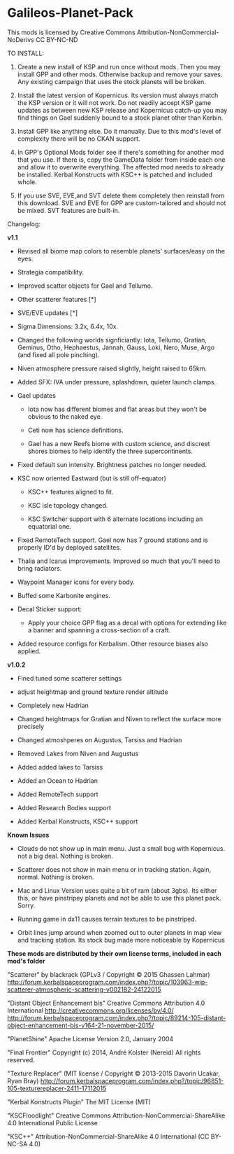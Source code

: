﻿# Galileos-Planet-Pack

This mods is licensed by Creative Commons Attribution-NonCommercial-NoDerivs 
CC BY-NC-ND 

TO INSTALL:

1. Create a new install of KSP and run once without mods. Then you may install GPP and other mods. Otherwise backup and remove your saves. Any existing campaign that uses the stock planets will be broken.

2. Install the latest version of Kopernicus. Its version must always match the KSP version or it will not work. Do not readily accept KSP game updates as between new KSP release and Kopernicus catch-up you may find things on Gael suddenly bound to a stock planet other than Kerbin.

3. Install GPP like anything else. Do it manually. Due to this mod's level of complexity there will be no CKAN support.

4. In GPP's Optional Mods folder see if there's something for another mod that you use. If there is, copy the GameData folder from inside each one and allow it to overwrite everything. The affected mod needs to already be installed. Kerbal Konstructs with KSC++ is patched and included whole.

5. If you use SVE, EVE,and SVT delete them completely then reinstall from this download. SVE and EVE for GPP are custom-tailored and should not be mixed. SVT features are built-in.


Changelog:

**v1.1**

* Revised all biome map colors to resemble planets' surfaces/easy on the eyes.

* Strategia compatibility.

* Improved scatter objects for Gael and Tellumo.

* Other scatterer features [*]

* SVE/EVE updates [*]

* Sigma Dimensions: 3.2x, 6.4x, 10x.

* Changed the following worlds signficiantly: Iota, Tellumo, Gratian, Geminus, Otho, Hephaestus, Jannah, Gauss, Loki, Nero, Muse, Argo (and fixed all pole pinching).

* Niven atmosphere pressure raised slightly, height raised to 65km.

* Added SFX: IVA under pressure, splashdown, quieter launch clamps.

* Gael updates

  * Iota now has different biomes and flat areas but they won't be obvious to the naked eye.
  
  * Ceti now has science definitions.
  
  * Gael has a new Reefs biome with custom science, and discreet shores biomes to help identify the three supercontinents.
  
* Fixed default sun intensity. Brightness patches no longer needed.

* KSC now oriented Eastward (but is still off-equator)

  * KSC++ features aligned to fit.
  
  * KSC isle topology changed.
  
  * KSC Switcher support with 6 alternate locations including an equatorial one.

* Fixed RemoteTech support. Gael now has 7 ground stations and is properly ID'd by deployed satellites.

* Thalia and Icarus improvements. Improved so much that you'll need to bring radiators.

* Waypoint Manager icons for every body.

* Buffed some Karbonite engines.

* Decal Sticker support:

  * Apply your choice GPP flag as a decal with options for extending like a banner and spanning a cross-section of a craft.
  
* Added resource configs for Kerbalism. Other resource biases also applied.


**v1.0.2**

* Fined tuned some scatterer settings

* adjust heightmap and ground texture render altitude

* Completely new Hadrian

* Changed heightmaps for Gratian and Niven to reflect the surface more precisely 

* Changed atmoshperes on Augustus, Tarsiss and Hadrian

* Removed Lakes from Niven and Augustus

* Added added lakes to Tarsiss

* Added an Ocean to Hadrian

* Added RemoteTech support

* Added Research Bodies support

* Added Kerbal Konstructs, KSC++ support



**Known Issues**
 
* Clouds do not show up in main menu. Just a small bug with Kopernicus. not a big deal. Nothing is broken.

* Scatterer does not show in main menu or in tracking station. Again, normal. Nothing is broken.

* Mac and Linux Version uses quite a bit of ram (about 3gbs). Its either this, or have pinstripey planets and not be able to use this planet pack. Sorry.

* Running game in dx11 causes terrain textures to be pinstriped.

* Orbit lines jump around when zoomed out to outer planets in map view and tracking station. Its stock bug made more noticeable by Kopernicus




**These mods are distributed by their own license terms, included in each mod's folder**

"Scatterer" by blackrack (GPLv3 / Copyright © 2015 Ghassen Lahmar)
http://forum.kerbalspaceprogram.com/index.php?/topic/103963-wip-scatterer-atmospheric-scattering-v002182-24122015

"Distant Object Enhancement bis"
Creative Commons Attribution 4.0 International
http://creativecommons.org/licenses/by/4.0/
http://forum.kerbalspaceprogram.com/index.php?/topic/89214-105-distant-object-enhancement-bis-v164-21-november-2015/

"PlanetShine"
Apache License
 Version 2.0, January 2004

"Final Frontier"
Copyright (c) 2014, André Kolster (Nereid)
 All rights reserved.

"Texture Replacer" 
(MIT license / Copyright © 2013-2015 Davorin Ucakar, Ryan Bray)
http://forum.kerbalspaceprogram.com/index.php?/topic/96851-105-texturereplacer-2411-17112015

"Kerbal Konstructs Plugin"
The MIT License (MIT)

"KSCFloodlight"
Creative Commons Attribution-NonCommercial-ShareAlike 4.0 International Public License

"KSC++"
Attribution-NonCommercial-ShareAlike 4.0 International (CC BY-NC-SA 4.0)


